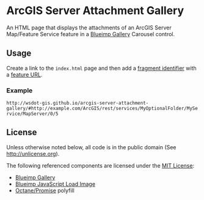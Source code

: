 ﻿ArcGIS Server Attachment Gallery
================================

An HTML page that displays the attachments of an ArcGIS Server Map/Feature Service feature in a [Blueimp Gallery] Carousel control.

## Usage ##

Create a link to the `index.html` page and then add a [fragment identifier] with a [feature URL].

### Example ###
`http://wsdot-gis.github.io/arcgis-server-attachment-gallery/#http://example.com/ArcGIS/rest/services/MyOptionalFolder/MyService/MapServer/0/5`

## License ##

Unless otherwise noted below, all code is in the public domain (See http://unlicense.org).

The following referenced components are licensed under the [MIT License](http://mit-license.org/):

* [Blueimp Gallery]
* [Blueimp JavaScript Load Image]
* [Octane/Promise](https://github.com/Octane/Promise) polyfill

[Blueimp Gallery]:http://blueimp.github.io/Gallery/
[Blueimp JavaScript Load Image]:https://blueimp.github.io/JavaScript-Load-Image/
[fragment identifier]:http://en.wikipedia.org/wiki/Fragment_identifier
[feature URL]:http://resources.arcgis.com/en/help/arcgis-rest-api/index.html#/Feature_Map_Service_Layer/02r3000000r9000000/